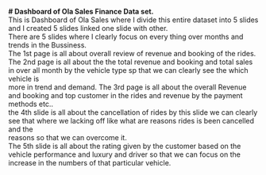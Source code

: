****# Dashboard of Ola Sales Finance Data set.****  
This is Dashboard of Ola Sales where I divide this entire dataset into 5 slides and I created 5 slides linked one slide with other.    
There are 5 slides where I clearly focus on every thing over months and trends in the Bussiness.  
The 1st page is all about overall review of revenue and booking of the rides.   
The 2nd page is all about the the total revenue and booking and total sales in over all month by the vehicle type sp that we can clearly see the which vehicle is  
more in trend and demand.
The 3rd page is all about the overall Revenue and booking and top customer in the rides and revenue by the payment methods etc..  
the 4th slide is all about the cancellation of rides by this slide we can clearly see that where we lacking off like what are reasons rides is been cancelled and the  
reasons so that we can overcome it.  
The 5th slide is all about the rating given by the customer based on the vehicle performance and luxury and driver so that we can focus on the increase in the numbers of that particular vehicle.  
